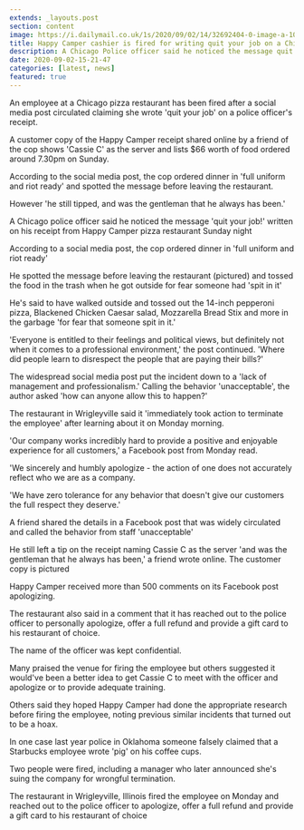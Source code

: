 ```yaml
---
extends: _layouts.post
section: content
image: https://i.dailymail.co.uk/1s/2020/09/02/14/32692404-0-image-a-10_1599054730287.jpg 
title: Happy Camper cashier is fired for writing quit your job on a Chicago Police officers receipt 
description: A Chicago Police officer said he noticed the message quit your job! written on his receipt from Happy Camper pizza restaurant on Sunday night then walked out and put the food in the trash. 
date: 2020-09-02-15-21-47 
categories: [latest, news] 
featured: true 
--- 
```

An employee at a Chicago pizza restaurant has been fired after a social media post circulated claiming she wrote 'quit your job' on a police officer's receipt.

A customer copy of the Happy Camper receipt shared online by a friend of the cop shows 'Cassie C' as the server and lists $66 worth of food ordered around 7.30pm on Sunday.

According to the social media post, the cop ordered dinner in 'full uniform and riot ready' and spotted the message before leaving the restaurant. 

However 'he still tipped, and was the gentleman that he always has been.'

A Chicago police officer said he noticed the message 'quit your job!' written on his receipt from Happy Camper pizza restaurant Sunday night

According to a social media post, the cop ordered dinner in 'full uniform and riot ready' 

He spotted the message before leaving the restaurant (pictured) and tossed the food in the trash when he got outside for fear someone had 'spit in it'

He's said to have walked outside and tossed out the 14-inch pepperoni pizza, Blackened Chicken Caesar salad, Mozzarella Bread Stix and more in the garbage 'for fear that someone spit in it.' 

'Everyone is entitled to their feelings and political views, but definitely not when it comes to a professional environment,' the post continued. 'Where did people learn to disrespect the people that are paying their bills?'

The widespread social media post put the incident down to a 'lack of management and professionalism.' Calling the behavior 'unacceptable', the author asked 'how can anyone allow this to happen?'

The restaurant in Wrigleyville said it 'immediately took action to terminate the employee' after learning about it on Monday morning.

'Our company works incredibly hard to provide a positive and enjoyable experience for all customers,' a Facebook post from Monday read.

'We sincerely and humbly apologize - the action of one does not accurately reflect who we are as a company.

'We have zero tolerance for any behavior that doesn't give our customers the full respect they deserve.'

A friend shared the details in a Facebook post that was widely circulated and called the behavior from staff 'unacceptable'

He still left a tip on the receipt naming Cassie C as the server 'and was the gentleman that he always has been,' a friend wrote online. The customer copy is pictured

Happy Camper received more than 500 comments on its Facebook post apologizing.

The restaurant also said in a comment that it has reached out to the police officer to personally apologize, offer a full refund and provide a gift card to his restaurant of choice.

The name of the officer was kept confidential.

Many praised the venue for firing the employee but others suggested it would've been a better idea to get Cassie C to meet with the officer and apologize or to provide adequate training.

Others said they hoped Happy Camper had done the appropriate research before firing the employee, noting previous similar incidents that turned out to be a hoax.

In one case last year police in Oklahoma someone falsely claimed that a Starbucks employee wrote 'pig' on his coffee cups.

Two people were fired, including a manager who later announced she's suing the company for wrongful termination. 

The restaurant in Wrigleyville, Illinois fired the employee on Monday and reached out to the police officer to apologize, offer a full refund and provide a gift card to his restaurant of choice

